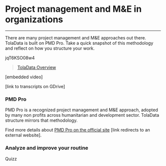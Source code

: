 # Project management and M&E in organizations

---

There are many project management and M&E approaches out there. TolaData is built on PMD Pro. Take a quick snapshot of this methodology and reflect on how you structure your work.

jqT6KSO08w4

> [TolaData Overview](https://youtu.be/jqT6KSO08w4)

\[embedded video\]

\[link to transcripts on GDrive\]

### PMD Pro

PMD Pro is a recognized project management and M&E approach, adopted by many non profits across humanitarian and development sector. TolaData structure mirrors that methodology.

Find more details about [PMD Pro on the official site](http://www.pm4ngos.com/pmd-pro-1/) \[link redirects to an external website\].

### Analyze and improve your routine

Quizz

